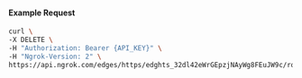 <!-- Code generated for API Clients. DO NOT EDIT. -->

#### Example Request

```bash
curl \
-X DELETE \
-H "Authorization: Bearer {API_KEY}" \
-H "Ngrok-Version: 2" \
https://api.ngrok.com/edges/https/edghts_32dl42eWrGEpzjNAyWg8FEuJW9c/routes/edghtsrt_32dl439gPCKPaYMPO1rL5BOncju/websocket_tcp_converter
```
